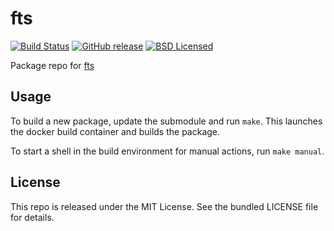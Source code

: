 fts
==========

[![Build Status](https://img.shields.io/circleci/project/amylum/fts/master.svg)](https://circleci.com/gh/amylum/fts)
[![GitHub release](https://img.shields.io/github/release/amylum/fts.svg)](https://github.com/amylum/fts/releases)
[![BSD Licensed](https://img.shields.io/badge/license-BSD-green.svg)](https://tldrlegal.com/license/bsd-3-clause-license-(revised))

Package repo for [fts](https://github.com/pullmoll/musl-fts)

## Usage

To build a new package, update the submodule and run `make`. This launches the docker build container and builds the package.

To start a shell in the build environment for manual actions, run `make manual`.

## License

This repo is released under the MIT License. See the bundled LICENSE file for details.

